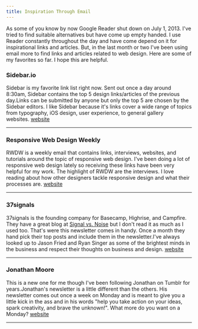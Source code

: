 ```yaml
---
title: Inspiration Through Email
---
```

<p>As some of you know by now Google Reader shut down on July 1, 2013. I've tried to find suitable alternatives but have come up empty handed. I use Reader constantly throughout the day and have come depend on it for inspirational links and articles. But, in the last month or two I've been using email more to find links and articles related to web design. Here are some of my favorites so far. I hope this are helpful.</p><h3>Sidebar.io</h3><p>Sidebar is my favorite link list right now. Sent out once a day around 8:30am, Sidebar contains the top 5 design links/articles of the previous day.Links can be submitted by anyone but only the top 5 are chosen by the Sidebar editors. I like Sidebar because it's links cover a wide range of topics from typography, iOS design, user experience, to general gallery websites.&nbsp;<a href="http://sidebar.io/">website</a></p><hr><h3>Responsive Web Design Weekly</h3><p>RWDW is a weekly email that contains links, interviews, websites, and tutorials around the topic of responsive web design. I've been doing a lot of responsive web design lately so receiving these links have been very helpful for my work. The highlight of RWDW are the interviews. I love reading about how other designers tackle responsive design and what their processes are.&nbsp;<a href="http://responsivedesignweekly.com/">website</a></p><hr><h3>37signals</h3><p>37signals is the founding company for Basecamp, Highrise, and Campfire. They have a great blog at&nbsp;<a href="http://37signals.com/svn">Signal vs. Noise</a> but I don't read it as much as I used too. That's were this newsletter comes in handy. Once a month they hand pick their top posts and include them in the newsletter.I've always looked up to Jason Fried and Ryan Singer as some of the brightest minds in the business and respect their thoughts on business and design.&nbsp;<a href="http://37signals.com/incoming-transmission">website</a></p><hr><h3>Jonathan Moore</h3><p>This is a new one for me though I've been following Jonathan on Tumblr for years.Jonathan's newsletter is a little different than the others. His newsletter comes out once a week on Monday and is meant to give you a little kick in the ass and in his words "help you take action on your ideas, spark creativity, and brave the unknown!". What more do you want on a Monday?&nbsp;<a href="http://jonathanmoore.us7.list-manage2.com/subscribe?u=38bbd51fd77dbff9c1354bb00&id=c479461ba4">website</a></p><hr>